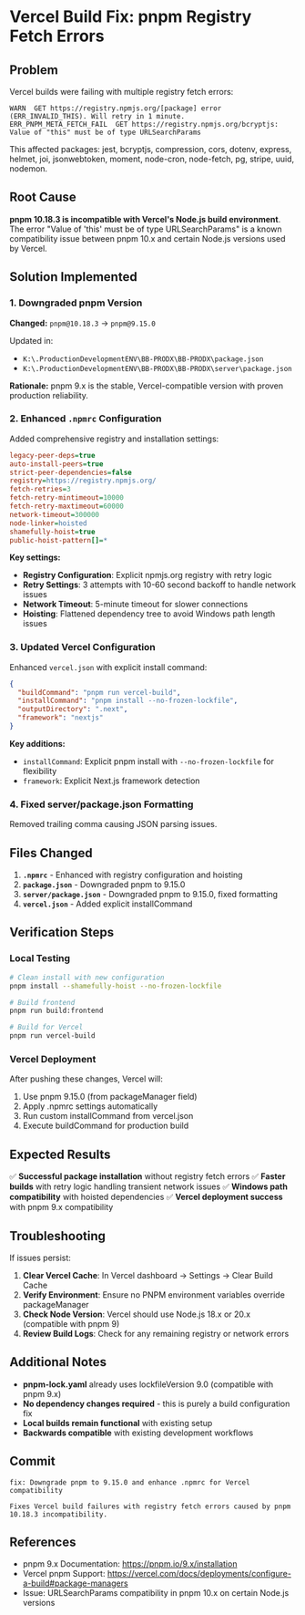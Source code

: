 # Vercel Build Fix: pnpm Registry Fetch Errors

## Problem
Vercel builds were failing with multiple registry fetch errors:
```
WARN  GET https://registry.npmjs.org/[package] error (ERR_INVALID_THIS). Will retry in 1 minute.
ERR_PNPM_META_FETCH_FAIL  GET https://registry.npmjs.org/bcryptjs: Value of "this" must be of type URLSearchParams
```

This affected packages: jest, bcryptjs, compression, cors, dotenv, express, helmet, joi, jsonwebtoken, moment, node-cron, node-fetch, pg, stripe, uuid, nodemon.

## Root Cause
**pnpm 10.18.3 is incompatible with Vercel's Node.js build environment**. The error "Value of 'this' must be of type URLSearchParams" is a known compatibility issue between pnpm 10.x and certain Node.js versions used by Vercel.

## Solution Implemented

### 1. Downgraded pnpm Version
**Changed:** `pnpm@10.18.3` → `pnpm@9.15.0`

Updated in:
- `K:\.ProductionDevelopmentENV\BB-PRODX\BB-PRODX\package.json`
- `K:\.ProductionDevelopmentENV\BB-PRODX\BB-PRODX\server\package.json`

**Rationale:** pnpm 9.x is the stable, Vercel-compatible version with proven production reliability.

### 2. Enhanced `.npmrc` Configuration
Added comprehensive registry and installation settings:

```ini
legacy-peer-deps=true
auto-install-peers=true
strict-peer-dependencies=false
registry=https://registry.npmjs.org/
fetch-retries=3
fetch-retry-mintimeout=10000
fetch-retry-maxtimeout=60000
network-timeout=300000
node-linker=hoisted
shamefully-hoist=true
public-hoist-pattern[]=*
```

**Key settings:**
- **Registry Configuration**: Explicit npmjs.org registry with retry logic
- **Retry Settings**: 3 attempts with 10-60 second backoff to handle network issues
- **Network Timeout**: 5-minute timeout for slower connections
- **Hoisting**: Flattened dependency tree to avoid Windows path length issues

### 3. Updated Vercel Configuration
Enhanced `vercel.json` with explicit install command:

```json
{
  "buildCommand": "pnpm run vercel-build",
  "installCommand": "pnpm install --no-frozen-lockfile",
  "outputDirectory": ".next",
  "framework": "nextjs"
}
```

**Key additions:**
- `installCommand`: Explicit pnpm install with `--no-frozen-lockfile` for flexibility
- `framework`: Explicit Next.js framework detection

### 4. Fixed server/package.json Formatting
Removed trailing comma causing JSON parsing issues.

## Files Changed

1. **`.npmrc`** - Enhanced with registry configuration and hoisting
2. **`package.json`** - Downgraded pnpm to 9.15.0
3. **`server/package.json`** - Downgraded pnpm to 9.15.0, fixed formatting
4. **`vercel.json`** - Added explicit installCommand

## Verification Steps

### Local Testing
```bash
# Clean install with new configuration
pnpm install --shamefully-hoist --no-frozen-lockfile

# Build frontend
pnpm run build:frontend

# Build for Vercel
pnpm run vercel-build
```

### Vercel Deployment
After pushing these changes, Vercel will:
1. Use pnpm 9.15.0 (from packageManager field)
2. Apply .npmrc settings automatically
3. Run custom installCommand from vercel.json
4. Execute buildCommand for production build

## Expected Results

✅ **Successful package installation** without registry fetch errors
✅ **Faster builds** with retry logic handling transient network issues
✅ **Windows path compatibility** with hoisted dependencies
✅ **Vercel deployment success** with pnpm 9.x compatibility

## Troubleshooting

If issues persist:

1. **Clear Vercel Cache**: In Vercel dashboard → Settings → Clear Build Cache
2. **Verify Environment**: Ensure no PNPM environment variables override packageManager
3. **Check Node Version**: Vercel should use Node.js 18.x or 20.x (compatible with pnpm 9)
4. **Review Build Logs**: Check for any remaining registry or network errors

## Additional Notes

- **pnpm-lock.yaml** already uses lockfileVersion 9.0 (compatible with pnpm 9.x)
- **No dependency changes required** - this is purely a build configuration fix
- **Local builds remain functional** with existing setup
- **Backwards compatible** with existing development workflows

## Commit
```
fix: Downgrade pnpm to 9.15.0 and enhance .npmrc for Vercel compatibility

Fixes Vercel build failures with registry fetch errors caused by pnpm 10.18.3 incompatibility.
```

## References

- pnpm 9.x Documentation: https://pnpm.io/9.x/installation
- Vercel pnpm Support: https://vercel.com/docs/deployments/configure-a-build#package-managers
- Issue: URLSearchParams compatibility in pnpm 10.x on certain Node.js versions
